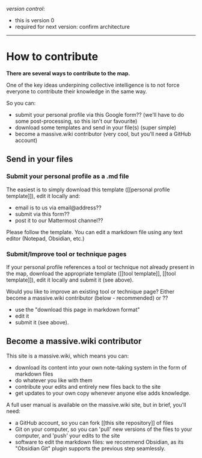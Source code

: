 *version control*: 
* this is version 0
* required for next version: confirm architecture
---
# How to contribute
**There are several ways to contribute to the map.**

One of the key ideas underpining collective intelligence is to not force everyone to contribute their knowledge in the same way.

So you can:
* submit your personal profile via this Google form?? (we'll have to do some post-processing, so this isn't our favourite)
* download some templates and send in your file(s) (super simple)
* become a massive.wiki contributor (very cool, but you'll need a GitHub account)

## Send in your files
### Submit your personal profile as a .md file
The easiest is to simply download this template ([[personal profile template]]), edit it locally and:
* email is to us via email@address??
* submit via this form??
* post it to our Mattermost channel??

Please follow the template.
You can edit a markdown file using any text editor (Notepad, Obsidian, etc.)

### Submit/Improve tool or technique pages
If your personal profile references a tool or technique not already present in the map, download the appropriate  template ([[tool template]], [[tool template]]), edit it locally and submit it (see above).

Would you like to improve an existing tool or technique page? Either become a massive.wiki contributor (below - recommended) or ??
* use the "download this page in markdown format"
* edit it
* submit it (see above).

## Become a massive.wiki contributor
This site is a massive.wiki, which means you can:
* download its content into your own note-taking system in the form of markdown files
* do whatever you like with them
* contribute your edits and entirely new files back to the site
* get updates to your own copy whenever anyone else adds knowledge.


A full user manual is available on the massive.wiki site, but in brief, you'll need:
* a GitHub account, so you can fork [[this site repository]] of files
* Git on your computer, so you can 'pull' new versions of the files to your computer, and 'push' your edits to the site
* software to edit the markdown files: we recommend Obsidian, as its "Obsidian Git" plugin supports the previous step seamlessly.
